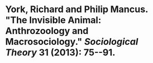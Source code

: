 York, Richard and Philip Mancus. "The Invisible Animal: Anthrozoology and Macrosociology." *Sociological Theory* 31 (2013): 75--91.
===